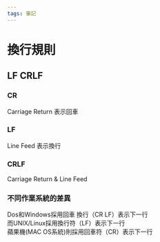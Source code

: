 ```yaml
---
tags: 筆記
---
```


# 換行規則

## LF CRLF

### CR

Carriage Return 表示回車  

### LF

Line Feed 表示換行  

### CRLF

Carriage Return & Line Feed  

### 不同作業系統的差異

Dos和Windows採用回車 換行（CR LF）表示下一行  
而UNIX/Linux採用換行符（LF）表示下一行  
蘋果機(MAC OS系統)則採用回車符（CR）表示下一行  